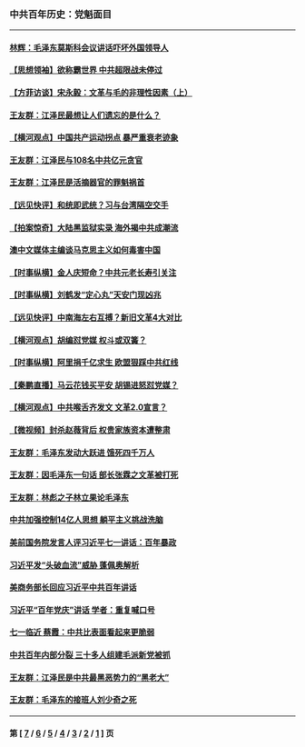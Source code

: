 ### 中共百年历史：党魁面目
---
#### [林辉：毛泽东莫斯科会议讲话吓坏外国领导人](../../pages/nf1176107/n13917931.md?06160430) 
#### [【思想领袖】欲称霸世界 中共超限战未停过](../../pages/nf1176107/n13745142.md?06160430) 
#### [【方菲访谈】宋永毅：文革与毛的非理性因素（上）](../../pages/nf1176107/n13469956.md?06160430) 
#### [王友群：江泽民最想让人们遗忘的是什么？](../../pages/nf1176107/n13408949.md?06160430) 
#### [【横河观点】中国共产运动拐点 暴严重衰老迹象](../../pages/nf1176107/n13388333.md?06160430) 
#### [王友群：江泽民与108名中共亿元贪官](../../pages/nf1176107/n13352358.md?06160430) 
#### [王友群：江泽民是活摘器官的罪魁祸首](../../pages/nf1176107/n13336903.md?06160430) 
#### [【远见快评】和统即武统？习与台湾隔空交手](../../pages/nf1176107/n13297739.md?06160430) 
#### [【拍案惊奇】大陆黑监狱实录 海外揭中共成潮流](../../pages/nf1176107/n13288853.md?06160430) 
#### [澳中文媒体主编谈马克思主义如何毒害中国](../../pages/nf1176107/n13257387.md?06160430) 
#### [【时事纵横】金人庆短命？中共元老长寿引关注](../../pages/nf1176107/n13217934.md?06160430) 
#### [【时事纵横】刘鹤发“定心丸”天安门现凶兆](../../pages/nf1176107/n13215416.md?06160430) 
#### [【远见快评】中南海左右互搏？新旧文革4大对比](../../pages/nf1176107/n13214745.md?06160430) 
#### [【横河观点】胡编怼党媒 权斗或双簧？](../../pages/nf1176107/n13210864.md?06160430) 
#### [【时事纵横】阿里捐千亿求生 欧盟狠踩中共红线](../../pages/nf1176107/n13206431.md?06160430) 
#### [【秦鹏直播】马云花钱买平安 胡锡进怒怼党媒？](../../pages/nf1176107/n13206392.md?06160430) 
#### [【横河观点】中共喉舌齐发文 文革2.0宣言？](../../pages/nf1176107/n13201248.md?06160430) 
#### [【微视频】封杀赵薇背后 权贵家族资本遭整肃](../../pages/nf1176107/n13197798.md?06160430) 
#### [王友群：毛泽东发动大跃进 饿死四千万人](../../pages/nf1176107/n13177158.md?06160430) 
#### [王友群：因毛泽东一句话 部长张霖之文革被打死](../../pages/nf1176107/n13161711.md?06160430) 
#### [王友群：林彪之子林立果论毛泽东](../../pages/nf1176107/n13128622.md?06160430) 
#### [中共加强控制14亿人思想 躺平主义挑战洗脑](../../pages/nf1176107/n13094299.md?06160430) 
#### [美前国务院发言人评习近平七一讲话：百年暴政](../../pages/nf1176107/n13066986.md?06160430) 
#### [习近平发“头破血流”威胁 蓬佩奥解析](../../pages/nf1176107/n13063604.md?06160430) 
#### [美商务部长回应习近平中共百年讲话](../../pages/nf1176107/n13062903.md?06160430) 
#### [习近平“百年党庆”讲话 学者：重复喊口号](../../pages/nf1176107/n13061411.md?06160430) 
#### [七一临近 蔡霞：中共比表面看起来更脆弱](../../pages/nf1176107/n13056418.md?06160430) 
#### [中共百年内部分裂 三十多人组建毛派新党被抓](../../pages/nf1176107/n13044023.md?06160430) 
#### [王友群：江泽民是中共最黑恶势力的“黑老大”](../../pages/nf1176107/n13022180.md?06160430) 
#### [王友群：毛泽东的接班人刘少奇之死](../../pages/nf1176107/n12991772.md?06160430) 

---
#### 第 [ [7](./7.md?06160430) / [6](./6.md?06160430) / [5](./5.md?06160430) / [4](./4.md?06160430) / [3](./3.md?06160430) / [2](./2.md?06160430) / [1](./1.md?06160430) ] 页
